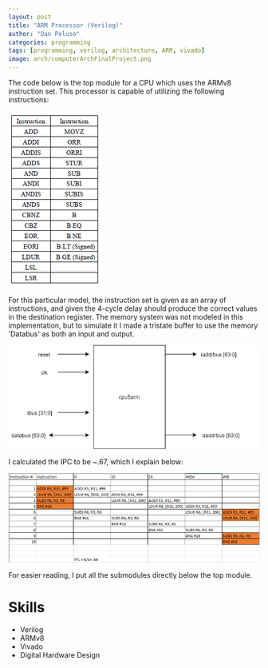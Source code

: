```yaml
---
layout: post
title: "ARM Processor (Verilog)"
author: "Dan Peluso"
categories: programming
tags: [programming, verilog, architecture, ARM, vivado]
image: arch/computerArchFinalProject.png
---
```


The code below is the top module for a CPU which uses the ARMv8 instruction set.
This processor is capable of utilizing the following instructions:

![instructions](\assets\img\arch\finalInsSet.PNG)

For this particular model, the instruction set is given as an array of instructions,
and given the 4-cycle delay should produce the correct values in the destination register.
The memory system was not modeled in this implementation, but to simulate it I made
a tristate buffer to use the memory 'Databus' as both an input and output.

![top](\assets\img\arch\archTopModuleFinalProj.png)

I calculated the IPC to be ~.67, which I explain below:

![ipc](\assets\img\arch\ipc_png.PNG)


For easier reading, I put all the submodules directly below the top module.


<script src="https://gist.github.com/pelusodan/8a8b4065b3b6375dc87e8c430be6f030.js"></script>

# Skills
- Verilog
- ARMv8
- Vivado
- Digital Hardware Design
